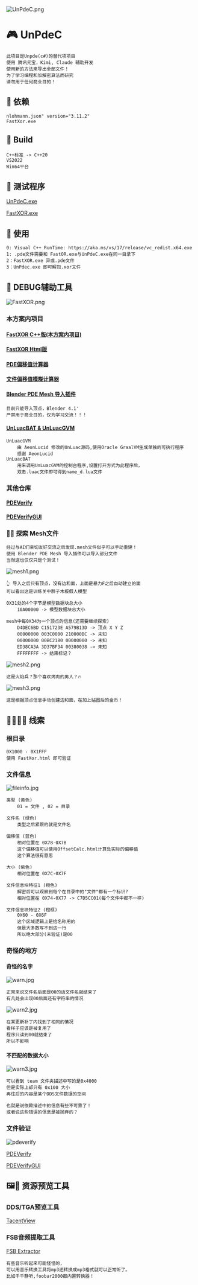 ![UnPdeC.png](README/UnPdeC.png)

# 🎮 UnPdeC

    此项目是Unpde(c#)的替代项项目
    使用 腾讯元宝，Kimi, Claude 辅助开发
    使用新的方法来导出全部文件！
    为了学习编程和加解密算法而研究
    请勿用于任何商业目的！

## 🦋 依赖

    nlohmann.json" version="3.11.2"
    FastXor.exe

## 🔨 Build

    C++标准 -> C++20
    VS2022
    Win64平台

## 🔧 测试程序

[UnPdeC.exe](Release/UnPdeC.exe)

[FastXOR.exe](Release/FastXOR.exe)

## 🚀 使用
    0: Visual C++ RunTime: https://aka.ms/vs/17/release/vc_redist.x64.exe
    1: .pde文件需要和 FastOR.exe与UnPdeC.exe在同一目录下
    2：FastXOR.exe 异或.pde文件
    3：UnPdec.exe 即可解包.xor文件 

## 🐛 DEBUG辅助工具

![FastXOR.png](README/FastXOR.png)

### 本方案内项目

#### [FastXOR C++版(本方案内项目)](Release/FastXOR.exe)

#### [FastXOR Html版](Tools/FastXor.html)

#### [PDE偏移值计算器](Tools/OffsetCalc.html)

#### [文件偏移值模糊计算器](Tools/XorShiftOffset.html)

#### [Blender PDE Mesh 导入插件](Tools/import_mesh.py)
    目前只能导入顶点，Blender 4.1'
    严禁用于商业目的，仅为学习交流！！！

#### [UnLuacBAT & UnLuacGVM](Release/UnLuacBAT/)
    UnLuacGVM
        由 AeonLucid 修改的UnLuac源码,使用Oracle GraalVM生成单独的可执行程序
        感谢 AeonLucid
    UnLuacBAT
        用来调用UnLuacGVM的控制台程序,设置打开方式为此程序后，
        双击.luac文件即可得到name_d.lua文件

### 其他仓库

#### [PDEVerify](https://letleon.coding.net/public/3d/PDEVerify/git/files)

#### [PDEVerifyGUI](https://letleon.coding.net/public/3d/PDEVerifyGUI/git/files)

### 🧊🧸 探索 Mesh文件

    经过与AI们亲切友好交流之后发现.mesh文件似乎可以手动重建！
    使用 Blender PDE Mesh 导入插件可以导入部分文件
    当然这也仅仅只是个测试！

![mesh1.png](README/mesh1.png)

    👆 导入之后只有顶点，没有边和面，上面是暴力F之后自动建立的面
    可以看出这是训练关中胖子木板假人模型

    0X31处的4个字节是模型数据块总大小
        10A00000 -> 模型数据块总大小

    mesh中每0X34为一个顶点的信息(还需要继续探索)
        D4DEC6BD C151723E A579B13D -> 顶点 X Y Z
        00000000 003C0000 210000BC -> 未知
        00000000 00BC2180 00000000 -> 未知
        ED38CA3A 3D37BF34 00380038 -> 未知
        FFFFFFFF -> 结束标记？

![mesh2.png](README/mesh2.png)

    这是火焰兵？那个喜欢烤肉的男人？🔥

![mesh3.png](README/mesh3.png)

    这是根据顶点信息手动创建边和面，在加上贴图后的金币！

## 🐼🐻‍❄️🐻 线索

### 根目录

    0X1000 - 0X1FFF
    使用 FastXor.html 即可验证

### 文件信息

![fileinfo.jpg](README/fileinfo.jpg)

    类型 (黄色)
        01 = 文件 , 02 = 目录

    文件名 (绿色)
        类型之后紧跟的就是文件名

    偏移值 (蓝色)
        相对位置在 0X78-0X7B
        这个偏移值可以使用OffsetCalc.html计算处实际的偏移值
        这个算法很有意思

    大小 (紫色)
        相对位置在 0X7C-0X7F

    文件信息块特征1 (橙色)
        解密后可以观察到每个在目录中的"文件"都有一个标识?
        相对位置在 0X74-0X77 -> C7D5CC01(每个文件中都不一样)

    文件信息块特征2 (橙框)
        0X60 - 0X6F
        这个区域逻辑上是给名称用的
        但是大多数写不到这一行
        所以绝大部分(未验证)是00

### 奇怪的地方

#### 奇怪的名字

![warn.jpg](README/warn.jpg)

    正常来说文件名后面是00的话文件名就结束了
    有几处会出现00后面还有字符串的情况

![warn2.jpg](README/warn2.jpg)

    在某更新补丁内找到了相同的情况
    看样子应该是被复用了
    程序只读到00就结束了
    所以不影响

#### 不匹配的数据大小

![warn3.jpg](README/warn3.jpg)

    可以看到 team 文件夹描述中写的是0x4000
    但是实际上却只有 0x100 大小
    再往后的内容是某个DDS文件数据的空间

    也就是说依赖描述中的信息有些不可靠了！
    或者说这些错误的信息是被抛弃的？

### 文件验证

![pdeverify](README/pdeverify.jpg)

[PDEVerify](https://letleon.coding.net/public/3d/PDEVerify/git/files)

[PDEVerifyGUI](https://letleon.coding.net/public/3d/PDEVerifyGUI/git/files)

## 🖼️🎵 资源预览工具

### DDS/TGA预览工具

[TacentView]([Tools/DDSView.html](https://github.com/bluescan/tacentview))

### FSB音频提取工具

[FSB Extractor](http://aezay.dk/aezay/fsbextractor/)

    有些音乐听起来可能怪怪的，
    可以用音乐转换工具将mp3还转换成mp3格式就可以正常听了。
    比如千千静听,foobar2000都内置转换器！
